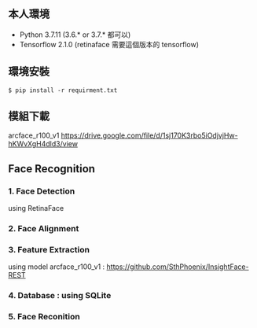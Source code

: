 ## 本人環境
* Python 3.7.11 (3.6.* or 3.7.* 都可以)
* Tensorflow 2.1.0 (retinaface 需要這個版本的 tensorflow)
## 環境安裝
```
$ pip install -r requirment.txt
```
## 模組下載
arcface_r100_v1 https://drive.google.com/file/d/1sj170K3rbo5iOdjvjHw-hKWvXgH4dld3/view
## Face Recognition
### 1. Face Detection
using RetinaFace
### 2. Face Alignment
### 3. Feature Extraction
using model arcface_r100_v1 : https://github.com/SthPhoenix/InsightFace-REST
### 4. Database : using SQLite
### 5. Face Reconition


